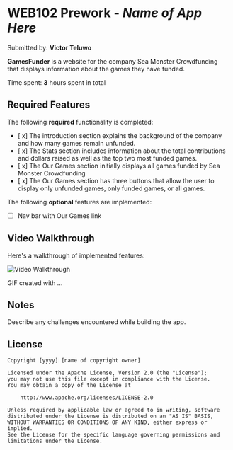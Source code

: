 # WEB102 Prework - *Name of App Here*

Submitted by: **Victor Teluwo**

**GamesFunder** is a website for the company Sea Monster Crowdfunding that displays information about the games they have funded.

Time spent: **3** hours spent in total

## Required Features

The following **required** functionality is completed:

* [ x] The introduction section explains the background of the company and how many games remain unfunded.
* [ x] The Stats section includes information about the total contributions and dollars raised as well as the top two most funded games.
* [ x] The Our Games section initially displays all games funded by Sea Monster Crowdfunding
* [ x] The Our Games section has three buttons that allow the user to display only unfunded games, only funded games, or all games.

The following **optional** features are implemented:

* [ ] Nav bar with Our Games link

## Video Walkthrough

Here's a walkthrough of implemented features:

<img src='http://i.imgur.com/link/to/your/gif/file.gif' title='Video Walkthrough' width='' alt='Video Walkthrough' />

<!-- Replace this with whatever GIF tool you used! -->
GIF created with ...  
<!-- Recommended tools:
[Kap](https://getkap.co/) for macOS
[ScreenToGif](https://www.screentogif.com/) for Windows
[peek](https://github.com/phw/peek) for Linux. -->

## Notes

Describe any challenges encountered while building the app.

## License

    Copyright [yyyy] [name of copyright owner]

    Licensed under the Apache License, Version 2.0 (the "License");
    you may not use this file except in compliance with the License.
    You may obtain a copy of the License at

        http://www.apache.org/licenses/LICENSE-2.0

    Unless required by applicable law or agreed to in writing, software
    distributed under the License is distributed on an "AS IS" BASIS,
    WITHOUT WARRANTIES OR CONDITIONS OF ANY KIND, either express or implied.
    See the License for the specific language governing permissions and
    limitations under the License.
